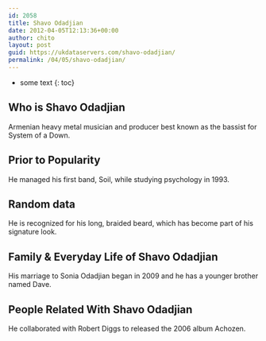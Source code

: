 ```yaml
---
id: 2058
title: Shavo Odadjian
date: 2012-04-05T12:13:36+00:00
author: chito
layout: post
guid: https://ukdataservers.com/shavo-odadjian/
permalink: /04/05/shavo-odadjian/
---
```


* some text
{: toc}
          
          
## Who is  Shavo Odadjian
                  
                  
                  
Armenian heavy metal musician and producer best known as the bassist for System of a Down. 
                  
                
                
                
## Prior to Popularity 
                  
                  
                  
He managed his first band, Soil, while studying psychology in 1993.
                  
                
                
                
## Random data 
                  
                  
                  
He is recognized for his long, braided beard, which has become part of his signature look. 
                  
                
                
                
## Family & Everyday Life of Shavo Odadjian
                  
                  
                  
His marriage to Sonia Odadjian began in 2009 and he has a younger brother named Dave.
                  
                
                
                
## People Related With  Shavo Odadjian
                  
                  
                  
He collaborated with Robert Diggs to released the 2006 album Achozen.
                  
                
              
            
          
          
          
    
    
  
